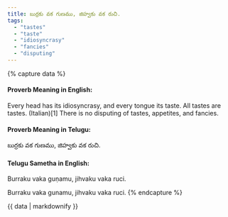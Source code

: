 ```yaml
---
title: బుర్రకు వక గుణము, జిహ్వకు వక రుచి.
tags:
  - "tastes"
  - "taste"
  - "idiosyncrasy"
  - "fancies"
  - "disputing"
---
```


{% capture data %}
#### Proverb Meaning in English:
Every head has its idiosyncrasy, and every tongue its taste.
All tastes are tastes. (Italian)[1]
There is no disputing of tastes, appetites, and fancies.

#### Proverb Meaning in Telugu:
బుర్రకు వక గుణము, జిహ్వకు వక రుచి.

#### Telugu Sametha in English:
Burraku vaka guṇamu, jihvaku vaka ruci.

Burraku vaka gunamu, jihvaku vaka ruci.
{% endcapture %}

{{ data | markdownify }}

